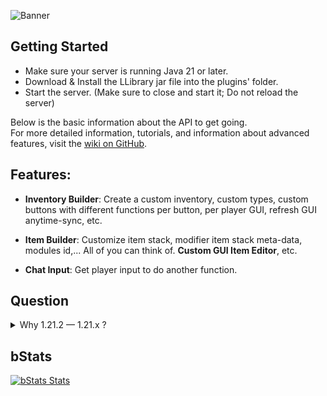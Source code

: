 ![Banner](https://cdn.modrinth.com/data/cached_images/71df530b843cf6fa0ce475f79bc09e065ac94097.png)

## Getting Started
- Make sure your server is running Java 21 or later.
- Download & Install the LLibrary jar file into the plugins' folder.
- Start the server. (Make sure to close and start it; Do not reload the server)

Below is the basic information about the API to get going.\
For more detailed information, tutorials, and information about advanced features,
visit the [wiki on GitHub](https://github.com/LucFr1746/LLibrary/wiki).
## Features:
- **Inventory Builder**: Create a custom inventory, custom types, custom buttons with different functions per button, per player GUI, refresh GUI anytime-sync, etc.

- **Item Builder**: Customize item stack, modifier item stack meta-data, modules id,... All of you can think of. **Custom GUI Item Editor**, etc.

- **Chat Input**: Get player input to do another function.

## Question
<details>
<summary>Why 1.21.2 — 1.21.x ?</summary>

- Due to Spigot 1.21.1-R0.1-SNAPSHOT having an API named **"Menu Type"**, we decided to use that to create the **Inventory Builder API**. This makes the builder more flexible and able to create multiple types of inventories.

- Due to Spigot 1.21.2-R0.1-SNAPSHOT having an API named **"Damage Resistant"**, ItemStack will be able to have damage-resistant flags. Ex: "DamageTypeTags.IS_FIRE" makes the item stack immune to fire. And an API named **"setItemModel(key)"** allows you to set an item's custom model based on a custom key or Minecraft key.

</details>

## bStats
[![bStats Stats](https://bstats.org/signatures/bukkit/LucFrLib.svg)](https://bstats.org/plugin/bukkit/LucFrLib)
